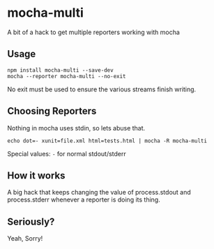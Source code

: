 mocha-multi
===========

A bit of a hack to get multiple reporters working with mocha

Usage
-----

    npm install mocha-multi --save-dev
    mocha --reporter mocha-multi --no-exit

No exit must be used to ensure the various streams finish writing.

Choosing Reporters
------------------

Nothing in mocha uses stdin, so lets abuse that.

    echo dot=- xunit=file.xml html=tests.html | mocha -R mocha-multi

Special values: `-` for normal stdout/stderr

How it works
------------

A big hack that keeps changing the value of process.stdout and process.stderr
whenever a reporter is doing its thing.

Seriously?
----------

Yeah, Sorry!
